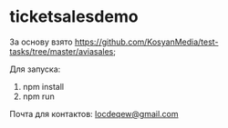 # ticketsalesdemo

За основу взято https://github.com/KosyanMedia/test-tasks/tree/master/aviasales;

Для запуска:

1. npm install
2. npm run

Почта для контактов: locdeqew@gmail.com
